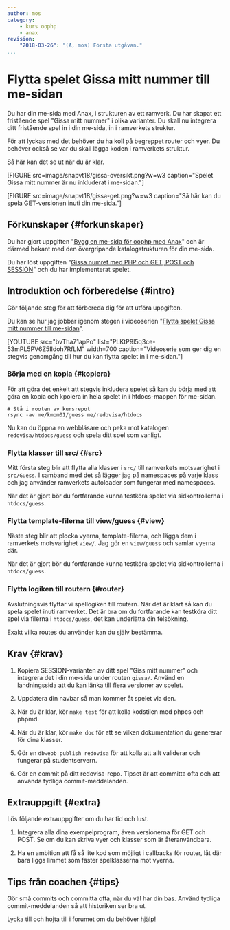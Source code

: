 ```yaml
---
author: mos
category:
    - kurs oophp
    - anax
revision:
    "2018-03-26": "(A, mos) Första utgåvan."
...
```

Flytta spelet Gissa mitt nummer till me-sidan
===================================

Du har din me-sida med Anax, i strukturen av ett ramverk. Du har skapat ett fristående spel "Gissa mitt nummer" i olika varianter. Du skall nu integrera ditt fristående spel in i din me-sida, in i ramverkets struktur.

För att lyckas med det behöver du ha koll på begreppet router och vyer. Du behöver också se var du skall lägga koden i ramverkets struktur.


<!--more-->

Så här kan det se ut när du är klar.

[FIGURE src=image/snapvt18/gissa-oversikt.png?w=w3 caption="Spelet Gissa mitt nummer är nu inkluderat i me-sidan."]

[FIGURE src=image/snapvt18/gissa-get.png?w=w3 caption="Så här kan du spela GET-versionen inuti din me-sida."]



Förkunskaper {#forkunskaper}
-----------------------

Du har gjort uppgiften "[Bygg en me-sida för oophp med Anax](uppgift/bygg-en-me-sida-for-oophp-med-anax)" och är därmed bekant med den övergripande katalogstrukturen för din me-sida.

Du har löst uppgiften "[Gissa numret med PHP och GET, POST och SESSION](uppgift/gissa-numret)" och du har implementerat spelet.



Introduktion och förberedelse {#intro}
-----------------------

Gör följande steg för att förbereda dig för att utföra uppgiften.

Du kan se hur jag jobbar igenom stegen i videoserien "[Flytta spelet Gissa mitt nummer till me-sidan](https://www.youtube.com/playlist?list=PLKtP9l5q3ce-53mPL5PV6Z5IIdoh7RfLM)".

[YOUTUBE src="bvTha71apPo" list="PLKtP9l5q3ce-53mPL5PV6Z5IIdoh7RfLM" width=700 caption="Videoserie som ger dig en stegvis genomgång till hur du kan flytta spelet in i me-sidan."]



### Börja med en kopia {#kopiera}

För att göra det enkelt att stegvis inkludera spelet så kan du börja med att göra en kopia och kpoiera in hela spelet in i htdocs-mappen för me-sidan.

```text
# Stå i rooten av kursrepot
rsync -av me/kmom01/guess me/redovisa/htdocs
```

Nu kan du öppna en webbläsare och peka mot katalogen `redovisa/htdocs/guess` och spela ditt spel som vanligt.



### Flytta klasser till src/ {#src}

Mitt första steg blir att flytta alla klasser i `src/` till ramverkets motsvarighet i `src/Guess`. I samband med det så lägger jag på namespaces på varje klass och jag använder ramverkets autoloader som fungerar med namespaces.

När det är gjort bör du fortfarande kunna testköra spelet via sidkontrollerna i `htdocs/guess`.



### Flytta template-filerna till view/guess {#view}

Näste steg blir att plocka vyerna, template-filerna, och lägga dem i ramverkets motsvarighet `view/`. Jag gör en `view/guess` och samlar vyerna där.

När det är gjort bör du fortfarande kunna testköra spelet via sidkontrollerna i `htdocs/guess`.



### Flytta logiken till routern {#router}

Avslutningsvis flyttar vi spellogiken till routern. När det är klart så kan du spela spelet inuti ramverket. Det är bra om du fortfarande kan testköra ditt spel via filerna i `htdocs/guess`, det kan underlätta din felsökning.

Exakt vilka routes du använder kan du själv bestämma.


<!--

Flytta till kmom03

### Använda GET, POST, SESSION eller ramverkets variant? {#inbyggd}

Ett ramverk har ofta klasser som gränssnitt mot de publika och globala variablerna GET, POST och SESSION. Det är för att lägga ett kontrollerat lager mellan globala variabler och ramverkets struktur. Man kapslar in de globala variablerna, via en ramverksklass.

Ofta kan koden bli enklare att testa när man som utvecklare använder ramverkets klasser istället för att gå direkt mot `$_SESSION` och `$_GET`/`$_POST`. Testbar kod är något att eftersträva. 

När du gör uppgiften kan du välja väg, använd ramverkets klasser för att nå SESSION/POST/GET eller gå direkt mot de globala variablerna.
-->



Krav {#krav}
-----------------------

1. Kopiera SESSION-varianten av ditt spel "Giss mitt nummer" och integrera det i din me-sida under routen `gissa/`. Använd en landningssida att du kan länka till flera versioner av spelet.

1. Uppdatera din navbar så man kommer åt spelet via den.

1. När du är klar, kör `make test` för att kolla kodstilen med phpcs och phpmd.

1. När du är klar, kör `make doc` för att se vilken dokumentation du genererar för dina klasser.

1. Gör en `dbwebb publish redovisa` för att kolla att allt validerar och fungerar på studentservern.

1. Gör en commit på ditt redovisa-repo. Tipset är att committa ofta och att använda tydliga commit-meddelanden.



Extrauppgift {#extra}
-----------------------

Lös följande extrauppgifter om du har tid och lust.

1. Integrera alla dina exempelprogram, även versionerna för GET och POST. Se om du kan skriva vyer och klasser som är återanvändbara.

1. Ha en ambition att få så lite kod som möjligt i callbacks för router, låt där bara ligga limmet som fäster spelklasserna mot vyerna.

<!--
1. Integrera med ramverkets klasser så du inte använder `$_SESSION` och `$_GET`/`$_POST` i din egen kod, bara via ramverkets klasser.
-->



Tips från coachen {#tips}
-----------------------

Gör små commits och committa ofta, när du väl har din bas. Använd tydliga commit-meddelanden så att historiken ser bra ut.

Lycka till och hojta till i forumet om du behöver hjälp!
